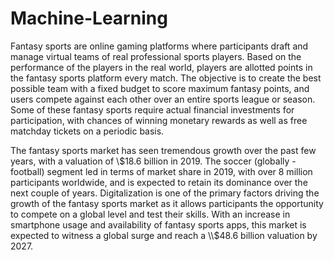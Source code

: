 # Machine-Learning
Fantasy sports are online gaming platforms where participants draft and manage virtual teams of real professional sports players. Based on the performance of the players in the real world, players are allotted points in the fantasy sports platform every match. The objective is to create the best possible team with a fixed budget to score maximum fantasy points, and users compete against each other over an entire sports league or season. Some of these fantasy sports require actual financial investments for participation, with chances of winning monetary rewards as well as free matchday tickets on a periodic basis.

The fantasy sports market has seen tremendous growth over the past few years, with a valuation of \\$18.6 billion in 2019. The soccer (globally - football) segment led in terms of market share in 2019, with over 8 million participants worldwide, and is expected to retain its dominance over the next couple of years. Digitalization is one of the primary factors driving the growth of the fantasy sports market as it allows participants the opportunity to compete on a global level and test their skills. With an increase in smartphone usage and availability of fantasy sports apps, this market is expected to witness a global surge and reach a \\$48.6 billion valuation by 2027.
